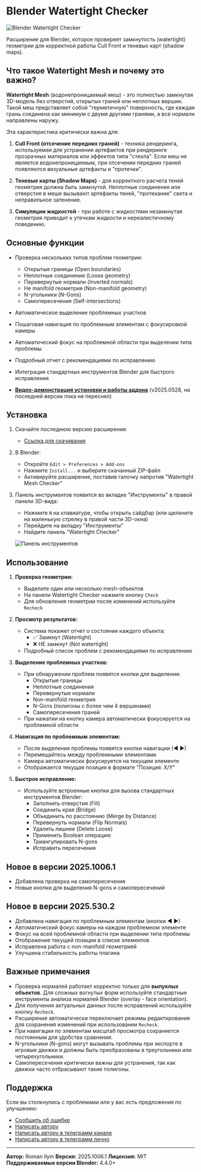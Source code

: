 # Blender Watertight Checker

![Blender Watertight Checker](screenshot.png) 

Расширение для Blender, которое проверяет замкнутость (watertight) геометрии для корректной работы Cull Front и теневых карт (shadow maps).

## Что такое Watertight Mesh и почему это важно?

**Watertight Mesh** (водонепроницаемый меш) - это полностью замкнутая 3D-модель без отверстий, открытых граней или неплотных вершин. Такой меш представляет собой "герметичную" поверхность, где каждая грань соединена как минимум с двумя другими гранями, а все нормали направлены наружу.

Эта характеристика критически важна для:
1. **Cull Front (отсечение передних граней)** - техника рендеринга, используемая для устранения артефактов при рендеринге прозрачных материалов или эффектов типа "стекла". Если меш не является водонепроницаемым, при отсечении передних граней появляются визуальные артефакты и "протечки".

2. **Теневые карты (Shadow Maps)** - для корректного расчета теней геометрия должна быть замкнутой. Неплотные соединения или отверстия в меше вызывают артефакты теней, "протекание" света и неправильное затенение.

3. **Симуляции жидкостей** - при работе с жидкостями незамкнутая геометрия приводит к утечкам жидкости и нереалистичному поведению.

## Основные функции

- Проверка нескольких типов проблем геометрии:
  - Открытые границы (Open boundaries)
  - Неплотные соединения (Loose geometry)
  - Перевернутые нормали (Inverted normals)
  - Не manifold геометрия (Non-manifold geometry)
  - N-угольники (N-Gons)
  - Самопересечения (Self-intersections)
  
- Автоматическое выделение проблемных участков
- Пошаговая навигация по проблемным элементам с фокусировкой камеры
- Автоматический фокус на проблемной области при выделении типа проблемы
- Подробный отчет с рекомендациями по исправлению
- Интеграция стандартных инструментов Blender для быстрого исправления
- **[Видео-демонстрация установки и работы аддона](https://youtu.be/TFofQ0Mir44)** (v2025.0528, на последней версии пока не переснял)

## Установка

1. Скачайте последнюю версию расширения:
   - [Ссылка для скачивания](https://github.com/romanilyin/BlenderWatertightChecker/releases)

2. В Blender:
   - Откройте `Edit > Preferences > Add-ons`
   - Нажмите `Install...` и выберите скачанный ZIP-файл
   - Активируйте расширение, поставив галочку напротив "Watertight Mesh Checker"

3. Панель инструментов появится во вкладке "Инструменты" в правой панели 3D-вида:
   - Нажмите `N` на клавиатуре, чтобы открыть сайдбар (или щелкните на маленькую стрелку в правой части 3D-окна)
   - Перейдите на вкладку "Инструменты"
   - Найдите панель "Watertight Checker"

   ![Панель инструментов](screenshot.png) 



## Использование

1. **Проверка геометрии:**
   - Выделите один или несколько mesh-объектов
   - На панели Watertight Checker нажмите кнопку `Check`
   - Для обновления геометрии после изменений используйте `Recheck`

2. **Просмотр результатов:**
   - Система покажет отчет о состоянии каждого объекта:
     - ✅ Замкнут (Watertight)
     - ❌ НЕ замкнут (Not watertight)
   - Подробный список проблем с рекомендациями по исправлению

3. **Выделение проблемных участков:**
   - При обнаружении проблем появятся кнопки для выделения:
     - Открытые границы
     - Неплотные соединения
     - Перевернутые нормали
     - Non-manifold геометрия
     - N-Gons (полигоны с более чем 4 вершинами)
     - Самопересечения граней
   - При нажатии на кнопку камера автоматически фокусируется на проблемной области

4. **Навигация по проблемным элементам:**
   - После выделения проблемы появятся кнопки навигации (◀ ▶)
   - Перемещайтесь между проблемными элементами
   - Камера автоматически фокусируется на текущем элементе
   - Отображается текущая позиция в формате "Позиция: X/Y"

5. **Быстрое исправление:**
   - Используйте встроенные кнопки для вызова стандартных инструментов Blender:
     - Заполнить отверстия (Fill)
     - Соединить края (Bridge)
     - Объединить по расстоянию (Merge by Distance)
     - Перевернуть нормали (Flip Normals)
     - Удалить лишнее (Delete Loose)
     - Применить Boolean операцию
     - Триангулировать N-gons
     - Исправить пересечения

## Новое в версии 2025.1006.1
- Добавлена проверка на самопересечения
- Новые кнопки для выделения N-gons и самопересечений

## Новое в версии 2025.530.2

- Добавлена навигация по проблемным элементам (кнопки ◀ ▶)
- Автоматический фокус камеры на каждом проблемном элементе
- Фокус на всей проблемной области при выделении типа проблемы
- Отображение текущей позиции в списке элементов
- Исправлена работа с non-manifold геометрией
- Улучшена стабильность работы плагина
## Важные примечания

- Проверка нормалей работает корректно только для **выпуклых объектов**. Для сложных вогнутых форм используйте стандартные инструменты анализа нормалей Blender (overlay - face orientation).
- Для получения актуальных данных после исправлений используйте кнопку `Recheck`.
- Расширение автоматически переключает режимы редактирования для сохранения изменений при использовании `Recheck`.
- При навигации по элементам масштаб просмотра сохраняется постоянным для удобства сравнения.
- N-угольники (N-gons) могут вызывать проблемы при экспорте в игровые движки и должны быть преобразованы в треугольники или четырехугольники.
- Самопересечения критически важны для устранения, так как движки часто отбрасывают такие полигоны.

## Поддержка

Если вы столкнулись с проблемами или у вас есть предложения по улучшению:
- [Сообщить об ошибке](https://github.com/yourusername/BlenderWatertightChecker/issues)
- [Написать автору](mailto:roman.ilyin@gmail.com)
- [Написать автору в телеграмм канале](https://t.me/gamedev_stinger)
- [Написать автору в телеграмм лично](https://t.me/romanilyin)

---

**Автор:** Roman Ilyin
**Версия:** 2025.1006.1
**Лицензия:** MIT
**Поддерживаемые версии Blender:** 4.4.0+